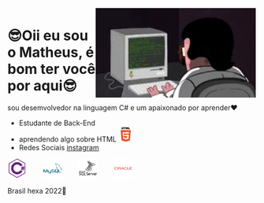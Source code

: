 <img src = "200w.gif" width = "325px" align = "right">

# 😎Oii eu sou o Matheus, é bom ter você por aqui😎
sou desemvolvedor na linguagem C# e um apaixonado por aprender❤️

- Estudante de Back-End
- aprendendo algo sobre HTML <img src ="https://github.com/devicons/devicon/blob/master/icons/html5/html5-original-wordmark.svg" width = "30">
- Redes Sociais [instagram]("www.linkedin.com/in/matheus-furtado-aa0648248")
<div>
  <img src = "https://github.com/devicons/devicon/blob/1119b9f84c0290e0f0b38982099a2bd027a48bf1/icons/csharp/csharp-line.svg" width = "40" >&nbsp;&nbsp;&nbsp;&nbsp;&nbsp;&nbsp;&nbsp;
  <img src = "https://github.com/devicons/devicon/blob/1119b9f84c0290e0f0b38982099a2bd027a48bf1/icons/mysql/mysql-plain-wordmark.svg" width = "40">&nbsp;&nbsp;&nbsp;&nbsp;&nbsp;&nbsp;&nbsp;
  <img src = "https://github.com/devicons/devicon/blob/master/icons/microsoftsqlserver/microsoftsqlserver-plain-wordmark.svg" width = "40">&nbsp;&nbsp;&nbsp;&nbsp;&nbsp;&nbsp;&nbsp;
  <img src = "OracleIcon.png" width = "40">&nbsp;&nbsp;&nbsp;&nbsp;&nbsp;&nbsp;&nbsp;
<div>

Brasil hexa 2022💛



